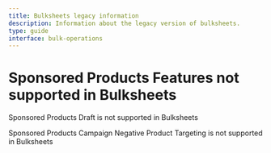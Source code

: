```yaml
---
title: Bulksheets legacy information
description: Information about the legacy version of bulksheets.
type: guide
interface: bulk-operations
---
```


# Sponsored Products Features not supported in Bulksheets

Sponsored Products Draft is not supported in Bulksheets

Sponsored Products Campaign Negative Product Targeting is not supported in Bulksheets
